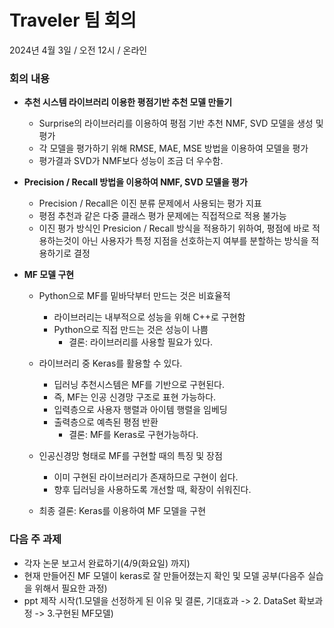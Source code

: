 # Traveler 팀 회의
2024년 4월 3일 / 오전 12시 / 온라인

### **회의 내용**

- **추천 시스템 라이브러리 이용한 평점기반 추천 모델 만들기**
  - Surprise의 라이브러리를 이용하여 평점 기반 추천 NMF, SVD 모델을 생성 및 평가
  - 각 모델을 평가하기 위해 RMSE, MAE, MSE 방법을 이용하여 모델을 평가
  - 평가결과 SVD가 NMF보다 성능이 조금 더 우수함.

- **Precision / Recall 방법을 이용하여 NMF, SVD 모델을 평가**
  - Precision / Recall은 이진 분류 문제에서 사용되는 평가 지표
  - 평점 추천과 같은 다중 클래스 평가 문제에는 직접적으로 적용 불가능
  - 이진 평가 방식인 Presicion / Recall 방식을 적용하기 위하여, 평점에 바로 적용하는것이 아닌 사용자가 특정 지점을 선호하는지 여부를 분할하는 방식을 적용하기로 결정

- **MF 모델 구현**
  - Python으로 MF를 밑바닥부터 만드는 것은 비효율적 
    - 라이브러리는 내부적으로 성능을 위해 C++로 구현함
    - Python으로 직접 만드는 것은 성능이 나쁨
      - 결론: 라이브러리를 사용할 필요가 있다.

  - 라이브러리 중 Keras를 활용할 수 있다.
    - 딥러닝 추천시스템은 MF를 기반으로 구현된다.
    - 즉, MF는 인공 신경망 구조로 표현 가능하다.
    - 입력층으로 사용자 행렬과 아이템 행렬을 임베딩
    - 출력층으로 예측된 평점 반환
      - 결론: MF를 Keras로 구현가능하다.

  - 인공신경망 형태로 MF를 구현할 때의 특징 및 장점
    - 이미 구현된 라이브러리가 존재하므로 구현이 쉽다.
    - 향후 딥러닝을 사용하도록 개선할 때, 확장이 쉬워진다.

  - 최종 결론: Keras를 이용하여 MF 모델을 구현

    
### **다음 주 과제**
  - 각자 논문 보고서 완료하기(4/9(화요일) 까지)
  - 현재 만들어진 MF 모델이 keras로 잘 만들어졌는지 확인 및 모델 공부(다음주 실습을 위해서 필요한 과정)
  - ppt 제작 시작(1.모델을 선정하게 된 이유 및 결론, 기대효과 -> 2. DataSet 확보과정 -> 3.구현된 MF모델)



